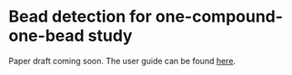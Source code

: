 # Bead detection for one-compound-one-bead study

Paper draft coming soon. The user guide can be found [here](https://1drv.ms/w/s!AmZJxr5-ArTyhf8NAdalvE9pp0g8Ag).
